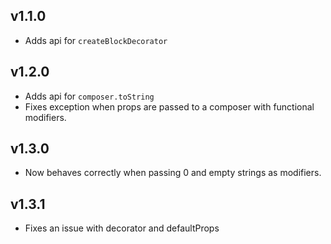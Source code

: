## v1.1.0

- Adds api for `createBlockDecorator`

## v1.2.0

- Adds api for `composer.toString`
- Fixes exception when props are passed to a composer with functional modifiers.

## v1.3.0

- Now behaves correctly when passing 0 and empty strings as modifiers.

## v1.3.1

- Fixes an issue with decorator and defaultProps
